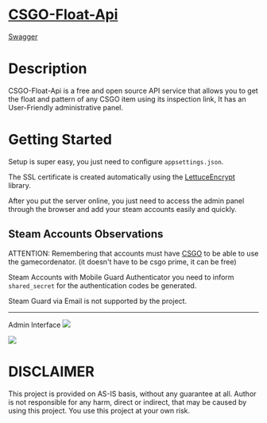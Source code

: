 # [CSGO-Float-Api](https://csgofloat-api.com/)


[Swagger](https://csgofloat-api.com/swagger/index.html)

# Description
CSGO-Float-Api is a free and open source API service that allows you to get the float and pattern of any CSGO item using its inspection link, It has an User-Friendly administrative panel.

# Getting Started

Setup is super easy, you just need to configure `appsettings.json`.

The SSL certificate is created automatically using the [LettuceEncrypt](https://github.com/natemcmaster/LettuceEncrypt) library.

After you put the server online, you just need to access the admin panel through the browser and add your steam accounts easily and quickly.

## Steam Accounts Observations

ATTENTION: Remembering that accounts must have [CSGO](https://store.steampowered.com/app/730/CounterStrike_Global_Offensive/) to be able to use the gamecordenator. (it doesn't have to be csgo prime, it can be free)

Steam Accounts with Mobile Guard Authenticator you need to inform `shared_secret` for the authentication codes be generated.

Steam Guard via Email is not supported by the project.

---
Admin Interface
![](https://image.prntscr.com/image/M4feP5eFQ3WbaQzq0U9UMg.png) 

![](https://image.prntscr.com/image/1sPrFrQ8T1CbUiH0ZhmIeg.png)
# DISCLAIMER
This project is provided on AS-IS basis, without any guarantee at all. Author is not responsible for any harm, direct or indirect, that may be caused by using this project. You use this project at your own risk.
